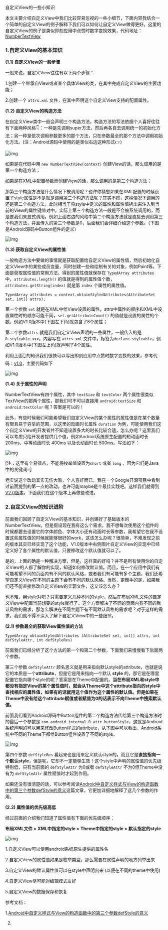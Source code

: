 自定义View的一些小知识



本文主要介绍自定义View中我们比较容易忽视的一些小细节，下面内容我结合一个简单的自定义View的例子解释下我们可以如何让自定义View做得更好。这里的自定义View的例子是类似即刻应用中点赞时数字变换效果，代码地址：[NumberTextView](https://github.com/hujiaweibujidao/NumberTextView/)



### 1.自定义View的基本知识

**(1.1) 自定义View的一般步骤**

一般来说，自定义View往往有以下两个步骤：

1.创建一个继承自View或者某个具体View的类，在其中完成自定义View的主要功能；

2.创建一个 `attrs.xml` 文件，在其中声明这个自定义View支持的配置属性。



**(1.2) 自定义View的构造方法**

在自定义View类中一般会声明三个构造方法，构造方法的写法依据个人喜好往往有下面两种风格👇：一种是先调用super方法，然后再各自去调用统一的初始化方法；另一种是依次调用参数更多的那个方法，只在参数最全的那个方法中调用初始化方法。(注：Android源码中使用的是类似右边这种形式👉)

![img](customview_constructors.png)

如果是在代码中用 `new NumberTextView(context)` 创建View的话，那么调用的是第一个构造方法；

如果是在XML中配置参数而创建View的话，那么调用的是第二个构造方法；

那第三个构造方法是什么情况下被调用呢？也许你猜想如果在XML配置的时候设置了style属性是不是就是调用第三个构造方法呢？其实不然，这种情况下调用的还是第二个构造方法，此时相当于将style中定义的属性和属性值拆出来注入到当前的View的属性键值对中。实际上第三个构造方法一般是不会被系统调用的，而是要我们来显式调用，例如上面右边的风格中第二个构造方法就是直接去调用第三个构造方法，并且传入的第三个参数是0，后面我们会详细介绍这个参数。（下图是Android源码中Button组件的定义）

![img](customview_button.png)



**(1.3) 获取自定义View的属性值**

一般构造方法中要做的事情就是获取配置给自定义View的属性值，然后初始化自定义View中的某些成员变量，同时创建一些和绘制有关的对象，例如Paint等。下面是获取属性值的常用方法，得到的属性值就保存在 `TypedArray attributes` 中，`attributes.length()` 的值就是得到的属性值个数，`attributes.getString(index)` 就是第 `index` 个属性的属性值。

`TypedArray attributes = context.obtainStyledAttributes(AttributeSet set, int[] attrs);`

第一个参数 `set` 就是在XML中给View设置的属性，attrs中属性的顺序和XML中设置属性时的顺序可能不同，`set.getAttributeCount()` 的值就是设置的属性的个数，例如V1.0版本中(下图左下角)就包含了8个属性；

第二个参数`attrs` 就是我们自定义View声明的一些属性，一般传入的是 `R.styleable.xxx`，内容写在 `attrs.xml` 文件中，标签为`declare-styleable`，例如V1.0版本中(下图左上角)就声明了4个属性。

利用上面👆的知识我们很快可以写出即刻应用中点赞时数字变换的效果，参考代码：[v1.0](https://github.com/hujiaweibujidao/NumberTextView/tree/v1.0)，主要代码如下

![img](customview_v1.png)



**(1.4) 关于属性的声明**

NumberTextView有四个属性，其中 `textSize` 和 `textColor` 两个属性很类似TextView的那两个属性，那我们可不可以直接用 `android:textSize` 和 `android:textColor` 呢？答案是可以的！

此外，有些时候我们可能希望我们自定义View的某个属性的属性值是在某个数量有限且易于穷举的范围，以这里的动画时长属性 `duration` 为例，可能使用我们这个自定义View的开发者并不知道设置多大的时长比较合适，怎么办呢？这里我们可以考虑只给开发者提供几个值，例如Android系统原生配置的短动画时长 200ms、中等动画时长 400ms 以及长动画时长 500ms。写法如下：

![img](customview_v2.png)

[注：这里有个易错点，不能将枚举值设置为`short` 或者 `long` ，因为它们是Java中的关键词~]

老实说这个改动其实无伤大雅，个人喜好而已，我在一个Google开源项目中看到过前面提到的第一点的改动，也许可能maybe是个最佳实践吧。这样我们就得到[V2.0版本](https://github.com/hujiaweibujidao/NumberTextView/tree/v2.0)，下面我们在这个版本上再做些改进。



### 2.自定义View的知识进阶

前面我们回顾了自定义View的基本知识，并创建好了基础版本的NumberTextView。但是假设现在我有这么个需求，我不想每次使用这个组件的时候都要去设置它的字体颜色、字体大小还有动画时长等参数，我希望它在我不设置这些属性值的时候就能够很好的work，这该怎么办呢？很简单，不难发现之前的版本其实已经实现了这个功能，V1.0版本中右侧图片自定义View的实现中已经定义好了各个属性的默认值，只要修改这个默认值就可以了。

是的，上面的确是一种解决方案，但是，这样真的好吗？并不是所有使用你的自定义View的人都了解你的实现，知道如何修改默认值。而且，在一个应用中我们有可能希望不同的页面内有不同的默认风格，或者我们有可能有多个主题，我们还希望自定义View在不同的主题下会有不同的默认风格。当然，更棘手的是，如果我们还不能直接修改自定义View的实现文件，这又该怎么办？

也不难，用style对吧？只需要定义几种不同的style，然后在布局XML文件的自定义View中配置当前想要的style就行了。这个方案解决了不同的页面内有不同的默认风格的需求，那怎么解决在不同主题下有不同默认风格的需求呢？对于这样的需求，我们就不得不深入了解下自定义View中的一些细节。



**(2.1) 参数最全的获取View属性值的方法**

`TypedArray obtainStyledAttributes (AttributeSet set, int[] attrs, int defStyleAttr, int defStyleRes)`

前面我们已经分析了这个方法的第一个和第二个参数，下面我们来慢慢看下后面两个参数。

第三个参数 `defStyleAttr` 顾名思义就是用来指向默认style的attribute，也就是说它的本质是一个**attribute**，但是它是用来指向一个默认 **style** 的，那它是在哪里配置它指向哪个style的呢？答案是在Theme中配置的。**当在布局XML和style中都没有指定View的某个属性值时，就会从Theme中这个attribute指向的style中查找相应的属性值，如果有的话就用这个值作为这个属性的默认值。但是如果在Theme中没有给这个attribute赋值或者赋值为0的话表示不向Theme中搜索默认值。**

前面我们看到Android源码中Button组件的第二个构造方法传给第三个构造方法时的最后一个参数是 `com.android.internal.R.attr.buttonStyle`，这就是Android系统声明的可以用来修改Button样式的attribute，从下图中可以看出，Android系统中不同的Theme下都给Button组件设置了不同的style。

![img](customview_buttonstyle.png)

第四个参数 `defStyleRes` 看起来也是用来定义默认style的，而且它是**直接指向一个默认style**，但是呢，它却不一定能够生效！这个style中声明的属性值的优先级特别低，只有当前面的 `defStyleAttr` 为0或者 `defStyleAttr`  不为0但Theme中没有为  `defStyleAttr`  属性赋值时才起到作用。

如果还没有很清楚的话，可以参考阅读[Android中自定义样式与View的构造函数中的第三个参数defStyle的意义](http://www.cnblogs.com/angeldevil/p/3479431.html)这篇文章，它更加详细地解释了这几个参数的作用。



**(2.2) 属性值的优先级高低**

经过前面的介绍我们知道了属性值有下面的优先级顺序：

**布局XML文件 > XML中指定的style > Theme中指定的style > 默认指定的style**







![img](customview_daynight.png)



1.自定义View可以使用android系统原生提供的属性名

2.自定义View的属性值如果是枚举类型，那么需要在属性声明的地方列举出来

3.自定义View的默认属性值可以在style中声明出来 (以便在不同的theme中使用)

4.自定义View尽可能对编辑模式友好

5.自定义View的数据保存和恢复





参考文档：

1.[Android中自定义样式与View的构造函数中的第三个参数defStyle的意义](http://www.cnblogs.com/angeldevil/p/3479431.html)

2.

